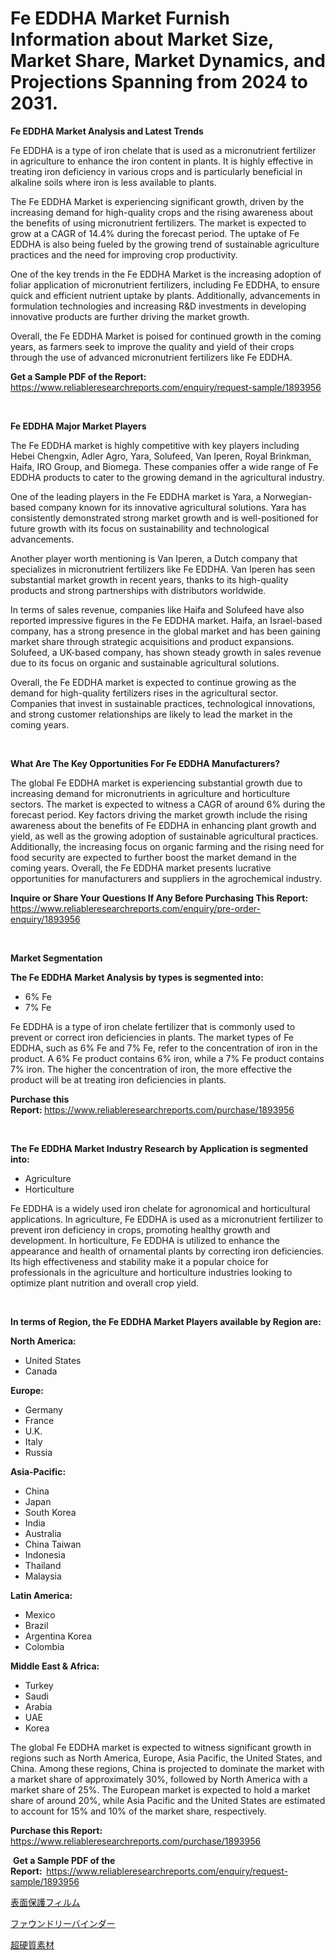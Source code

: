 <p><h1>Fe EDDHA Market Furnish Information about Market Size, Market Share, Market Dynamics, and Projections Spanning from 2024 to 2031.</h1></p><p><strong>Fe EDDHA Market Analysis and Latest Trends</strong></p>
<p><p>Fe EDDHA is a type of iron chelate that is used as a micronutrient fertilizer in agriculture to enhance the iron content in plants. It is highly effective in treating iron deficiency in various crops and is particularly beneficial in alkaline soils where iron is less available to plants.</p><p>The Fe EDDHA Market is experiencing significant growth, driven by the increasing demand for high-quality crops and the rising awareness about the benefits of using micronutrient fertilizers. The market is expected to grow at a CAGR of 14.4% during the forecast period. The uptake of Fe EDDHA is also being fueled by the growing trend of sustainable agriculture practices and the need for improving crop productivity.</p><p>One of the key trends in the Fe EDDHA Market is the increasing adoption of foliar application of micronutrient fertilizers, including Fe EDDHA, to ensure quick and efficient nutrient uptake by plants. Additionally, advancements in formulation technologies and increasing R&D investments in developing innovative products are further driving the market growth.</p><p>Overall, the Fe EDDHA Market is poised for continued growth in the coming years, as farmers seek to improve the quality and yield of their crops through the use of advanced micronutrient fertilizers like Fe EDDHA.</p></p>
<p><strong>Get a Sample PDF of the Report:&nbsp;</strong> <a href="https://www.reliableresearchreports.com/enquiry/request-sample/1893956">https://www.reliableresearchreports.com/enquiry/request-sample/1893956</a></p>
<p>&nbsp;</p>
<p><strong>Fe EDDHA Major Market Players</strong></p>
<p><p>The Fe EDDHA market is highly competitive with key players including Hebei Chengxin, Adler Agro, Yara, Solufeed, Van Iperen, Royal Brinkman, Haifa, IRO Group, and Biomega. These companies offer a wide range of Fe EDDHA products to cater to the growing demand in the agricultural industry.</p><p>One of the leading players in the Fe EDDHA market is Yara, a Norwegian-based company known for its innovative agricultural solutions. Yara has consistently demonstrated strong market growth and is well-positioned for future growth with its focus on sustainability and technological advancements.</p><p>Another player worth mentioning is Van Iperen, a Dutch company that specializes in micronutrient fertilizers like Fe EDDHA. Van Iperen has seen substantial market growth in recent years, thanks to its high-quality products and strong partnerships with distributors worldwide.</p><p>In terms of sales revenue, companies like Haifa and Solufeed have also reported impressive figures in the Fe EDDHA market. Haifa, an Israel-based company, has a strong presence in the global market and has been gaining market share through strategic acquisitions and product expansions. Solufeed, a UK-based company, has shown steady growth in sales revenue due to its focus on organic and sustainable agricultural solutions.</p><p>Overall, the Fe EDDHA market is expected to continue growing as the demand for high-quality fertilizers rises in the agricultural sector. Companies that invest in sustainable practices, technological innovations, and strong customer relationships are likely to lead the market in the coming years.</p></p>
<p>&nbsp;</p>
<p><strong>What Are The Key Opportunities For Fe EDDHA Manufacturers?</strong></p>
<p><p>The global Fe EDDHA market is experiencing substantial growth due to increasing demand for micronutrients in agriculture and horticulture sectors. The market is expected to witness a CAGR of around 6% during the forecast period. Key factors driving the market growth include the rising awareness about the benefits of Fe EDDHA in enhancing plant growth and yield, as well as the growing adoption of sustainable agricultural practices. Additionally, the increasing focus on organic farming and the rising need for food security are expected to further boost the market demand in the coming years. Overall, the Fe EDDHA market presents lucrative opportunities for manufacturers and suppliers in the agrochemical industry.</p></p>
<p><strong>Inquire or Share Your Questions If Any Before Purchasing This Report:</strong> <a href="https://www.reliableresearchreports.com/enquiry/pre-order-enquiry/1893956">https://www.reliableresearchreports.com/enquiry/pre-order-enquiry/1893956</a></p>
<p>&nbsp;</p>
<p><strong>Market Segmentation</strong></p>
<p><strong>The Fe EDDHA Market Analysis by types is segmented into:</strong></p>
<p><ul><li>6% Fe</li><li>7% Fe</li></ul></p>
<p><p>Fe EDDHA is a type of iron chelate fertilizer that is commonly used to prevent or correct iron deficiencies in plants. The market types of Fe EDDHA, such as 6% Fe and 7% Fe, refer to the concentration of iron in the product. A 6% Fe product contains 6% iron, while a 7% Fe product contains 7% iron. The higher the concentration of iron, the more effective the product will be at treating iron deficiencies in plants.</p></p>
<p><strong>Purchase this Report:&nbsp;</strong><a href="https://www.reliableresearchreports.com/purchase/1893956">https://www.reliableresearchreports.com/purchase/1893956</a></p>
<p>&nbsp;</p>
<p><strong>The Fe EDDHA Market Industry Research by Application is segmented into:</strong></p>
<p><ul><li>Agriculture</li><li>Horticulture</li></ul></p>
<p><p>Fe EDDHA is a widely used iron chelate for agronomical and horticultural applications. In agriculture, Fe EDDHA is used as a micronutrient fertilizer to prevent iron deficiency in crops, promoting healthy growth and development. In horticulture, Fe EDDHA is utilized to enhance the appearance and health of ornamental plants by correcting iron deficiencies. Its high effectiveness and stability make it a popular choice for professionals in the agriculture and horticulture industries looking to optimize plant nutrition and overall crop yield.</p></p>
<p>&nbsp;</p>
<p><strong>In terms of Region, the Fe EDDHA Market Players available by Region are:</strong></p>
<p>
    <p> <strong> North America: </strong>
        <ul>
            <li>United States</li>
            <li>Canada</li>
        </ul>
        </p> 
    <p> <strong> Europe: </strong>
        <ul>
            <li>Germany</li>
            <li>France</li>
            <li>U.K.</li>
            <li>Italy</li>
            <li>Russia</li>
        </ul>
        </p> 
    <p> <strong> Asia-Pacific: </strong>
        <ul>
            <li>China</li>
            <li>Japan</li>
            <li>South Korea</li>
            <li>India</li>
            <li>Australia</li>
            <li>China Taiwan</li>
            <li>Indonesia</li>
            <li>Thailand</li>
            <li>Malaysia</li>
        </ul>
        </p> 
    <p> <strong> Latin America: </strong>
        <ul>
            <li>Mexico</li>
            <li>Brazil</li>
            <li>Argentina Korea</li>
            <li>Colombia</li>
        </ul>
        </p> 
    <p> <strong> Middle East & Africa: </strong>
        <ul>
            <li>Turkey</li>
            <li>Saudi</li>
            <li>Arabia</li>
            <li>UAE</li>
            <li>Korea</li>
        </ul>
    </p>
    </p>
<p><p>The global Fe EDDHA market is expected to witness significant growth in regions such as North America, Europe, Asia Pacific, the United States, and China. Among these regions, China is projected to dominate the market with a market share of approximately 30%, followed by North America with a market share of 25%. The European market is expected to hold a market share of around 20%, while Asia Pacific and the United States are estimated to account for 15% and 10% of the market share, respectively.</p></p>
<p><strong>Purchase this Report: </strong><a href="https://www.reliableresearchreports.com/purchase/1893956">https://www.reliableresearchreports.com/purchase/1893956</a></p>
<p>&nbsp;<strong>Get a Sample PDF of the Report:&nbsp;&nbsp;</strong><a href="https://www.reliableresearchreports.com/enquiry/request-sample/1893956">https://www.reliableresearchreports.com/enquiry/request-sample/1893956</a></p>
<p><strong></strong></p>
<p><p><a href="https://medium.com/@johneahan44556754/%E8%A1%A8%E9%9D%A2%E4%BF%9D%E8%AD%B7%E3%83%95%E3%82%A3%E3%83%AB%E3%83%A0%E5%B8%82%E5%A0%B4%E8%A6%8F%E6%A8%A1%E3%81%A8%E5%B8%82%E5%A0%B4%E5%8B%95%E5%90%91-%E5%AE%8C%E5%85%A8%E3%81%AA%E7%94%A3%E6%A5%AD%E6%A6%82%E8%A6%81-2024%E5%B9%B4%E3%81%8B%E3%82%892031%E5%B9%B4%E3%81%BE%E3%81%A7-e78c4944d622">表面保護フィルム</a></p><p><a href="https://medium.com/@craigurcottrte8/%E3%83%95%E3%82%A1%E3%82%A6%E3%83%B3%E3%83%89%E3%83%AA%E3%83%BC%E3%83%90%E3%82%A4%E3%83%B3%E3%83%80%E3%83%BC%E5%B8%82%E5%A0%B4%E3%81%AE%E3%82%B7%E3%82%A7%E3%82%A2%E3%81%AE%E9%80%B2%E5%8C%96%E3%81%A8%E5%B8%82%E5%A0%B4%E6%88%90%E9%95%B7%E3%81%AE%E3%83%88%E3%83%AC%E3%83%B3%E3%83%892024%E5%B9%B4-2031%E5%B9%B4-7a68635cb537">ファウンドリーバインダー</a></p><p><a href="https://medium.com/@johneahan44556754/%E3%82%B9%E3%83%BC%E3%83%91%E3%83%BC%E3%83%8F%E3%83%BC%E3%83%89%E3%83%9E%E3%83%86%E3%83%AA%E3%82%A2%E3%83%AB%E5%B8%82%E5%A0%B4-%E7%AB%B6%E4%BA%89%E5%88%86%E6%9E%90-%E5%B8%82%E5%A0%B4%E5%8B%95%E5%90%91-2031%E5%B9%B4%E3%81%BE%E3%81%A7%E3%81%AE%E4%BA%88%E6%B8%AC-bd846634bde6">超硬質素材</a></p></p>